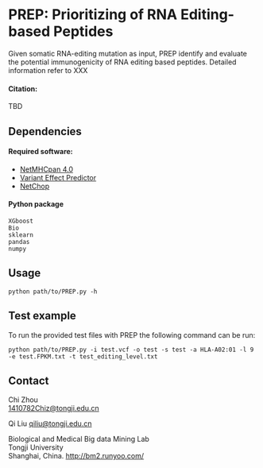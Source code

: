 # PREP: Prioritizing of RNA Editing-based Peptides

Given somatic RNA-editing mutation as input, PREP identify and evaluate the potential immunogenicity of RNA editing based peptides. Detailed information refer to XXX

#### Citation:
TBD

## Dependencies  

#### Required software:
* [NetMHCpan 4.0](http://www.cbs.dtu.dk/cgi-bin/nph-sw_request?netMHCpan)
* [Variant Effect Predictor](https://github.com/Ensembl/ensembl-vep)
* [NetChop](http://www.cbs.dtu.dk/services/NetChop/)

#### Python package
    XGboost
    Bio
    sklearn
    pandas
    numpy
    

## Usage

    python path/to/PREP.py -h

## Test example

To run the provided test files with PREP the following command can be run: 

    python path/to/PREP.py -i test.vcf -o test -s test -a HLA-A02:01 -l 9 -e test.FPKM.txt -t test_editing_level.txt
    
## Contact   

Chi Zhou  
1410782Chiz@tongji.edu.cn 

Qi Liu
qiliu@tongji.edu.cn

Biological and Medical Big data Mining Lab  
Tongji University    
Shanghai, China. 
http://bm2.runyoo.com/


